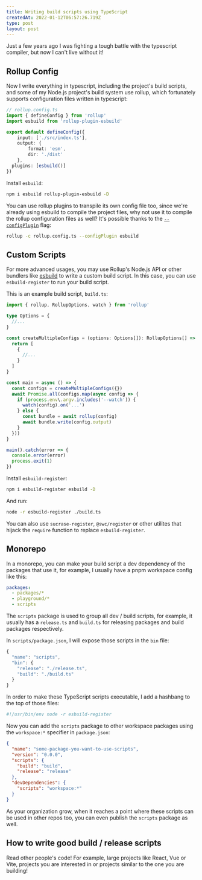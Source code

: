 ```yaml
---
title: Writing build scripts using TypeScript
createdAt: 2022-01-12T06:57:26.719Z
type: post
layout: post
---
```


Just a few years ago I was fighting a tough battle with the typescript compiler, but now I can't live without it!

## Rollup Config

Now I write everything in typescript, including the project's build scripts, and some of my Node.js project's build system use rollup, which fortunately supports configuration files written in typescript:

```ts
// rollup.config.ts
import { defineConfig } from 'rollup'
import esbuild from 'rollup-plugin-esbuild'

export default defineConfig({
	input: ['./src/index.ts'],
	output: {
		format: 'esm',
		dir: './dist'
	},
  plugins: [esbuild()]
})
```

Install `esbuild`:

```bash
npm i esbuild rollup-plugin-esbuild -D
```

You can use rollup plugins to transpile its own config file too, since we're already using esbuild to compile the project files, why not use it to compile the rollup configuration files as well? It's possible thanks to the [`--configPlugin`](https://rollupjs.org/guide/en/#--configplugin-plugin) flag:

```bash
rollup -c rollup.config.ts --configPlugin esbuild
```

## Custom Scripts

For more advanced usages, you may use Rollup's Node.js API or other bundlers like [esbuild](https://esbuild.github.io) to write a custom build script. In this case, you can use `esbuild-register` to run your build script.

This is an example build script, `build.ts`:

```ts
import { rollup, RollupOptions, watch } from 'rollup'

type Options = {
  //...
}

const createMultipleConfigs = (options: Options[]): RollupOptions[] => {
  return [
    {
      //...
    }
  ]
}

const main = async () => {
  const configs = createMultipleConfigs({})
  await Promise.all(configs.map(async config => {
    if (process.env\.argv.includes('--watch')) {
      watch(config).on('...')
    } else {
      const bundle = await rollup(config)
      await bundle.write(config.output)
    }
  }))
}

main().catch(error => {
  console.error(error)
  process.exit(1)
})
```

Install `esbuild-register`:

```bash
npm i esbuild-register esbuild -D
```

And run:

```bash
node -r esbuild-register ./build.ts
```

You can also use `sucrase-register`, `@swc/register` or other utilites that hijack the `require` function to replace `esbuild-register`.

## Monorepo

In a monorepo, you can make your build script a dev dependency of the packages that use it, for example, I usually have a pnpm workspace config like this:

```yaml
packages:
  - packages/*
  - playground/*
  - scripts
```

The `scripts` package is used to group all dev / build scripts, for example, it usually has a `release.ts` and `build.ts` for releasing packages and build packages respectively.

In `scripts/package.json`, I will expose those scripts in the `bin` file:

```ts
{
  "name": "scripts",
  "bin": {
    "release": "./release.ts",
    "build": "./build.ts"
  }
}
```

In order to make these TypeScript scripts executable, I add a hashbang to the top of those files:

```ts
#!/usr/bin/env node -r esbuild-register
```

Now you can add the `scripts` package to other workspace packages using the `workspace:*` specifier in `package.json`:

```json
{
  "name": "some-package-you-want-to-use-scripts",
  "version": "0.0.0",
  "scripts": {
    "build": "build",
    "release": "release"
  },
  "devDependencies": {
    "scripts": "workspace:*"
  }
}
```

As your organization grow, when it reaches a point where these scripts can be used in other repos too, you can even publish the `scripts` package as well.

## How to write good build / release scripts

Read other people's code! For example, large projects like React, Vue or Vite, projects you are interested in or projects similar to the one you are building!
